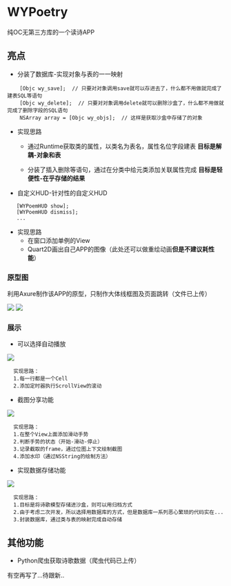 # WYPoetry
纯OC无第三方库的一个读诗APP

## 亮点

* 分装了数据库-实现对象与表的一一映射
```
    [Objc wy_save];  // 只要对对象调用save就可以存进去了，什么都不用做就完成了建表SQL等语句
    [Objc wy_delete];  // 只要对对象调用delete就可以删除沙盒了，什么都不用做就完成了删除字段的SQL语句
    NSArray array = [Objc wy_objs];  // 这样是获取沙盒中存储了的对象
```

* 实现思路

  * 通过Runtime获取类的属性，以类名为表名，属性名位字段建表 **目标是解耦-对象和表**

  * 分装了插入删除等语句，通过在分类中给元类添加关联属性完成 **目标是轻便性-在乎存储的结果**

* 自定义HUD-针对性的自定义HUD

```
   [WYPoemHUD show];
   [WYPoemHUD dismiss];
   ...
```

* 实现思路
  * 在窗口添加单例的View
  * Quart2D画出自己APP的图像（此处还可以做重绘动画**但是不建议耗性能**）

### 原型图

利用Axure制作该APP的原型，只制作大体线框图及页面跳转（文件已上传）

![](https://github.com/WymanLyu/WYPoetry/blob/master/gifImage/product00.png)
![](https://github.com/WymanLyu/WYPoetry/blob/master/gifImage/product01.png)

### 展示

* 可以选择自动播放

![](https://github.com/WymanLyu/WYPoetry/blob/master/gifImage/AutoScrolle.gif)

```
  实现思路：
  1.每一行都是一个Cell
  2.添加定时器执行ScrollView的滚动
```


* 截图分享功能

![](https://github.com/WymanLyu/WYPoetry/blob/master/gifImage/ClipImage.gif)

```
  实现思路：
  1.在整个View上面添加滑动手势
  2.判断手势的状态（开始-滑动-停止）
  3.记录截取的frame，通过位图上下文绘制截图
  4.添加水印（通过NSString的绘制方法）
```

* 实现数据存储功能

![](https://github.com/WymanLyu/WYPoetry/blob/master/gifImage/DB.gif)

```
  实现思路：
  1.目标是将诗歌模型存储进沙盒，则可以用归档方式
  2.由于考虑二次开发，所以选择用数据库的方式，但是数据库一系列恶心繁琐的代码实在...
  3.封装数据库，通过类与表的映射完成自动存储
```
## 其他功能

* Python爬虫获取诗歌数据（爬虫代码已上传）

有空再写了...待跟新..

